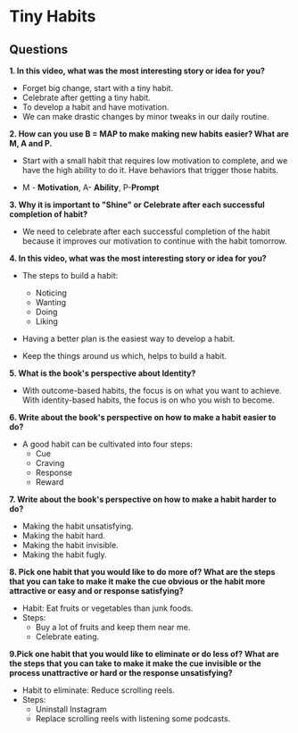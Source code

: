 # Tiny Habits

## Questions

**1. In this video, what was the most interesting story or idea for you?**

- Forget big change, start with a tiny habit.
- Celebrate after getting a tiny habit.
- To develop a habit and have motivation.
- We can make drastic changes by minor tweaks in our daily routine.

**2. How can you use B = MAP to make making new habits easier? What are M, A and P.**

- Start with a small habit that requires low motivation to complete, and we have the high ability to do it. Have behaviors that trigger those habits.

- M - **Motivation**, A- **Ability**, P-**Prompt**

**3. Why it is important to "Shine" or Celebrate after each successful completion of habit?**

- We need to celebrate after each successful completion of the habit because it improves our motivation to continue with the habit tomorrow.

**4. In this video, what was the most interesting story or idea for you?**

- The steps to build a habit:
  - Noticing
  - Wanting
  - Doing
  - Liking

- Having a better plan is the easiest way to develop a habit.
- Keep the things around us which, helps to build a habit.

**5. What is the book's perspective about Identity?**

- With outcome-based habits, the focus is on what you want to achieve. With identity-based habits, the focus is on who you wish to become.

**6. Write about the book's perspective on how to make a habit easier to do?**

- A good habit can be cultivated into four steps:
  - Cue
  - Craving
  - Response
  - Reward

**7. Write about the book's perspective on how to make a habit harder to do?**

- Making the habit unsatisfying.
- Making the habit hard.
- Making the habit invisible.
- Making the habit fugly.

**8. Pick one habit that you would like to do more of? What are the steps that you can take to make it make the cue obvious or the habit more attractive or easy and or response satisfying?**

- Habit: Eat fruits or vegetables than junk foods.
- Steps:
  - Buy a lot of fruits and keep them near me.
  - Celebrate eating.

**9.Pick one habit that you would like to eliminate or do less of? What are the steps that you can take to make it make the cue invisible or the process unattractive or hard or the response unsatisfying?**

- Habit to eliminate: Reduce scrolling reels.
- Steps:
  - Uninstall Instagram
  - Replace scrolling reels with listening some podcasts.